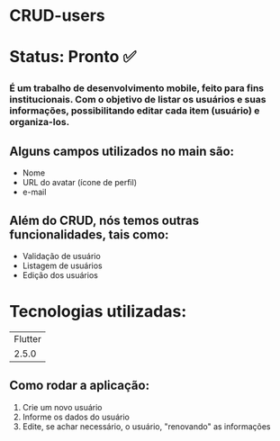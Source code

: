 <h1>CRUD-users<h1/>

Status: Pronto ✅

  ### É um trabalho de desenvolvimento mobile, feito para fins institucionais. Com o objetivo de listar os usuários e suas informações, possibilitando editar cada item (usuário) e organiza-los. 

  ## Alguns campos utilizados no main são:

  + Nome
  + URL do avatar (ícone de perfil)
  + e-mail


  ## Além do CRUD, nós temos outras funcionalidades, tais como:

  * Validação de usuário
  * Listagem de usuários
  * Edição dos usuários

  # Tecnologias utilizadas:

  <table>
    <tr>
      <td> Flutter </td>
    </tr>
    <tr>
      <td> 2.5.0 </td>
    </tr>

  </table>

  ## Como rodar a aplicação:

  1) Crie um novo usuário
  2) Informe os dados do usuário
  3) Edite, se achar necessário, o usuário, "renovando" as informações
